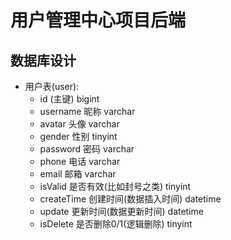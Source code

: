 # 用户管理中心项目后端
## 数据库设计
+ 用户表(user):
  + id (主键) bigint
  + username 昵称 varchar
  + avatar 头像 varchar
  + gender 性别 tinyint
  + password 密码 varchar
  + phone 电话 varchar
  + email 邮箱 varchar
  + isValid 是否有效(比如封号之类) tinyint
  + createTime 创建时间(数据插入时间) datetime
  + update 更新时间(数据更新时间) datetime
  + isDelete 是否删除0/1(逻辑删除)  tinyint